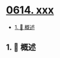 # [0614. xxx](https://github.com/Tdahuyou/TNotes.leetcode/tree/main/notes/0614.%20xxx)

<!-- region:toc -->

- [1. 📝 概述](#1--概述)

<!-- endregion:toc -->

## 1. 📝 概述
